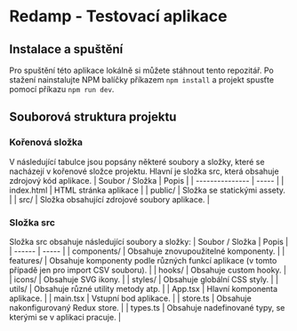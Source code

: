 # Redamp - Testovací aplikace

## Instalace a spuštění
Pro spuštění této aplikace lokálně si můžete stáhnout tento repozitář. Po stažení nainstalujte NPM balíčky příkazem `npm install` a projekt spusťte pomocí příkazu `npm run dev`.

## Souborová struktura projektu

### Kořenová složka
V následující tabulce jsou popsány některé soubory a složky, které se nacházejí v kořenové složce projektu. Hlavní je složka src, která obsahuje zdrojový kód aplikace.
| Soubor / Složka | Popis |
| --------------- | ----- |
| index.html | HTML stránka aplikace |
| public/ | Složka se statickými assety. |
| src/ | Složka obsahující zdrojové soubory aplikace. |

### Složka src
Složka src obsahuje následující soubory a složky:
| Soubor / Složka | Popis |
| ------ | ----- |
| components/ | Obsahuje znovupoužitelné komponenty. |
| features/ | Obsahuje komponenty podle různých funkcí aplikace (v tomto případě jen pro import CSV souboru). |
| hooks/ | Obsahuje custom hooky. |
| icons/ | Obsahuje SVG ikony. |
| styles/ | Obsahuje globální CSS styly. |
| utils/ | Obsahuje různé utility metody atp. |
| App.tsx | Hlavní komponenta aplikace. |
| main.tsx | Vstupní bod aplikace. |
| store.ts | Obsahuje nakonfigurovaný Redux store. |
| types.ts | Obsahuje nadefinované typy, se kterými se v aplikaci pracuje. |